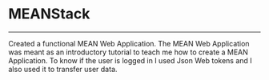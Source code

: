# MEANStack
***

Created a functional MEAN Web Application. 
The MEAN Web Application was meant as an introductory tutorial to teach me how to create a MEAN Application.
To know if the user is logged in I used Json Web tokens and I also used it to transfer user data.
